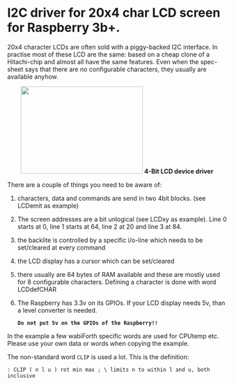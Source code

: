 # I2C driver for 20x4 char LCD screen for Raspberry 3b+.

20x4 character LCDs are often sold with a piggy-backed I2C interface. In practise most of these LCD are the same: based on a cheap clone of a Hitachi-chip and almost all have the same features. Even when the spec-sheet says that there are no configurable characters, they usually are available anyhow.

<p align="center">
<img src="https://home.hccnet.nl/willem.ouwerkerk/egel-for-msp430/p35%20-%20i2c%20lcd%20driver.jpg" width="280" height="200" />
      <b>4-Bit LCD device driver</b>
</p>

There are a couple of things you need to be aware of:
1. characters, data and commands are send in two 4bit blocks. (see LCDemit as example)
2. The screen addresses are a bit unlogical (see LCDxy as example). Line 0 starts at 0, line 1 starts at 64, line 2 at 20 and line 3 at 84.
3. the backlite is controlled by a specific i/o-line which needs to be set/cleared at every command
4. the LCD display has a cursor which can be set/cleared
5. there usually are 64 bytes of RAM available and these are mostly used for 8 configurable characters. Defining a character is done with word LCDdefCHAR
6. The Raspberry has 3.3v on its GPIOs. If your LCD display needs 5v, than a level converter is needed.

	**`Do not put 5v on the GPIOs of the Raspberry!!`**
			
In the example a few wabiForth specific words are used for CPUtemp etc. Please use your own data or words when copying the example.


The non-standard word `CLIP` is used a lot. This is the definition:
```
: CLIP ( n l u ) rot min max ; \ limits n to within l and u, both inclusive
```


